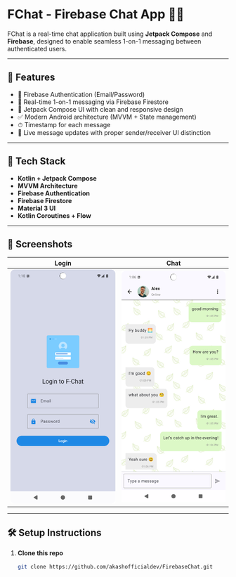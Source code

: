 # FChat - Firebase Chat App 📱💬

FChat is a real-time chat application built using **Jetpack Compose** and **Firebase**, designed to enable seamless 1-on-1 messaging between authenticated users.

---

## 🚀 Features

- 🔐 Firebase Authentication (Email/Password)
- 💬 Real-time 1-on-1 messaging via Firebase Firestore
- 📲 Jetpack Compose UI with clean and responsive design
- ✅ Modern Android architecture (MVVM + State management)
- ⏱ Timestamp for each message
- 🔄 Live message updates with proper sender/receiver UI distinction

---

## 🧱 Tech Stack

- **Kotlin + Jetpack Compose**
- **MVVM Architecture**
- **Firebase Authentication**
- **Firebase Firestore**
- **Material 3 UI**
- **Kotlin Coroutines + Flow**

---

## 📸 Screenshots

| Login | Chat |
|-------|------|
| ![Login Screen](login.png) | ![Chat Screen](chat.png) |

---

## 🛠️ Setup Instructions

1. **Clone this repo**  
   ```bash
   git clone https://github.com/akashofficialdev/FirebaseChat.git
